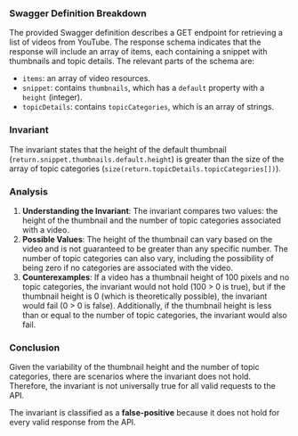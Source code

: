 ### Swagger Definition Breakdown
The provided Swagger definition describes a GET endpoint for retrieving a list of videos from YouTube. The response schema indicates that the response will include an array of items, each containing a snippet with thumbnails and topic details. The relevant parts of the schema are:
- `items`: an array of video resources.
- `snippet`: contains `thumbnails`, which has a `default` property with a `height` (integer).
- `topicDetails`: contains `topicCategories`, which is an array of strings.

### Invariant
The invariant states that the height of the default thumbnail (`return.snippet.thumbnails.default.height`) is greater than the size of the array of topic categories (`size(return.topicDetails.topicCategories[])`).

### Analysis
1. **Understanding the Invariant**: The invariant compares two values: the height of the thumbnail and the number of topic categories associated with a video. 
2. **Possible Values**: The height of the thumbnail can vary based on the video and is not guaranteed to be greater than any specific number. The number of topic categories can also vary, including the possibility of being zero if no categories are associated with the video.
3. **Counterexamples**: If a video has a thumbnail height of 100 pixels and no topic categories, the invariant would not hold (100 > 0 is true), but if the thumbnail height is 0 (which is theoretically possible), the invariant would fail (0 > 0 is false). Additionally, if the thumbnail height is less than or equal to the number of topic categories, the invariant would also fail.

### Conclusion
Given the variability of the thumbnail height and the number of topic categories, there are scenarios where the invariant does not hold. Therefore, the invariant is not universally true for all valid requests to the API. 

The invariant is classified as a **false-positive** because it does not hold for every valid response from the API.
